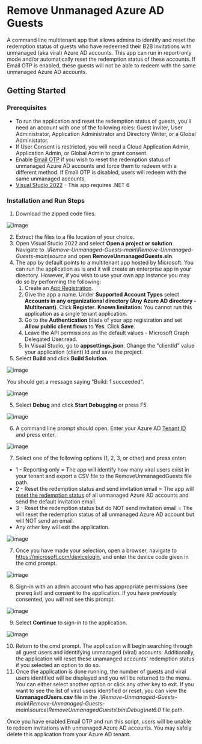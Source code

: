 # Remove Unmanaged Azure AD Guests 

A command line multitenant app that allows admins to identify and reset the redemption status of guests who have redeemed their B2B invitations with unmanaged (aka viral) Azure AD accounts. This app can run in report-only mode and/or automatically reset the redemption status of these accounts. If Email OTP is enabled, these guests will not be able to redeem with the same unmanaged Azure AD accounts.


## Getting Started

### Prerequisites

- To run the application and reset the redemption status of guests, you'll need an account with one of the following roles: Guest Inviter, User Administrator, Application Administrator and Directory Writer, or a Global Administator.
- If User Consent is restricted, you will need a Cloud Application Admin, Application Admin, or Global Admin to grant consent.
- Enable [Email OTP](https://docs.microsoft.com/en-us/azure/active-directory/external-identities/one-time-passcode#enable-email-one-time-passcode) if you wish to reset the redemption status of unmanaged Azure AD accounts and force them to redeem with a different method. If Email OTP is disabled, users will redeem with the same unmanaged accounts.
- [Visual Studio 2022](https://visualstudio.microsoft.com/downloads/) - This app requires .NET 6 


### Installation and Run Steps
1. Download the zipped code files.

![image](https://user-images.githubusercontent.com/49490355/153286919-df57da72-d027-4079-aaa4-da4271a5ab2c.png)

2. Extract the files to a file location of your choice.
3. Open Visual Studio 2022 and select **Open a project or solution**. Navigate to *.\Remove-Unmanaged-Guests-main\Remove-Unmanaged-Guests-main\source* and open **RemoveUnmanagedGuests.sln**.
4. The app by default points to a multitenant app hosted by Microsoft. You can run the application as is and it will create an enterprise app in your directory. However, if you wish to use your own app instance you may do so by performing the following:
    1. Create an [App Registration](https://docs.microsoft.com/en-us/azure/active-directory/develop/howto-create-service-principal-portal#register-an-application-with-azure-ad-and-create-a-service-principal). 
    2. Give the app a name. Under **Supported Account Types** select **Accounts in any organizational directory (Any Azure AD directory - Multitenant)**. Click **Register**. 
**Known limitation:** You cannot run this application as a single tenant application.
    3. Go to the **Authentication** blade of your app registration and set **Allow public client flows** to **Yes**. Click **Save**.
    4. Leave the API permissions as the default values - Microsoft Graph Delegated User.read.
    5. In Visual Studio, go to **appsettings.json**. Change the "clientId" value your application (client) Id and save the project.
5. Select **Build** and click **Build Solution**. 

![image](https://user-images.githubusercontent.com/49490355/154562959-6b50a9e2-2c04-4070-ba71-dddb934bfe38.png)

You should get a message saying "Build: 1 succeeded".

![image](https://user-images.githubusercontent.com/49490355/154563221-93432bb6-adae-4559-8ab8-8e6d92c46a6f.png)


5. Select **Debug** and click **Start Debugging** or press F5. 

![image](https://user-images.githubusercontent.com/49490355/154565892-2a23e7ed-ab28-4b7a-8758-014cde15ccfb.png)

6. A command line prompt should open. Enter your Azure AD [Tenant ID](https://docs.microsoft.com/en-us/azure/active-directory/fundamentals/active-directory-how-to-find-tenant) and press enter.

![image](https://user-images.githubusercontent.com/49490355/154566299-874b704c-0e06-4330-b59d-e8fe9f932361.png)

7. Select one of the following options (1, 2, 3, or other) and press enter:
- 1 - Reporting only = The app will identify how many viral users exist in your tenant and export a CSV file to the RemoveUnmanagedGuests file path.
- 2 - Reset the redemption status and send invitation email = The app will [reset the redemption status](https://docs.microsoft.com/en-us/azure/active-directory/external-identities/reset-redemption-status#use-the-azure-portal-to-reset-redemption-status) of all unmanaged Azure AD accounts and send the default invitation email.
- 3 - Reset the redemption status but do NOT send invitation email = The will reset the redemption status of all unmanaged Azure AD account but will NOT send an email.
- Any other key will exit the application.

![image](https://user-images.githubusercontent.com/49490355/153450212-86fb1393-2a04-4d3c-8eba-d9e3ce46ee01.png)

7. Once you have made your selection, open a browser, navigate to https://microsoft.com/devicelogin, and enter the device code given in the cmd prompt.

![image](https://user-images.githubusercontent.com/49490355/153293375-f3d80c38-b943-4679-b906-152ea93f782d.png)

8. Sign-in with an admin account who has appropriate permissions (see prereq list) and consent to the application. If you have previously consented, you will not see this prompt.

![image](https://user-images.githubusercontent.com/49490355/153294601-bef4c95b-c562-4a42-a9f7-deee65bc262e.png)

9. Select **Continue** to sign-in to the application.

![image](https://user-images.githubusercontent.com/49490355/153295803-fed3d15b-fe1d-478b-b07f-4fa43e41f01d.png)

10. Return to the cmd prompt. The application will begin searching through all guest users and identifying unmanaged (viral) accounts. Additionally, the application will reset these unamanged accounts' redemption status if you selected an option to do so.
11. Once the application is done running, the number of guests and viral users identified will be displayed and you will be returned to the menu. You can either select another option or click any other key to exit. If you want to see the list of viral users identified or reset, you can view the **UnmanagedUsers.csv** file in the *.\Remove-Unmanaged-Guests-main\Remove-Unmanaged-Guests-main\source\RemoveUnmanagedGuests\bin\Debug\net6.0* file path. 

Once you have enabled Email OTP and run this script, users will be unable to redeem invitations with unmanaged Azure AD accounts. You may safely delete this application from your Azure AD tenant.

